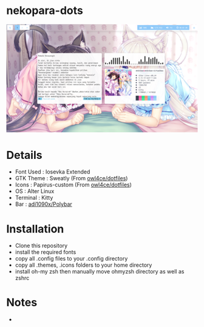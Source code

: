 # nekopara-dots

![enter image description here](https://github.com/shikikan-neko08/nekopara-dots/blob/main/Screenshot_2021-07-13_08-03-41.png)


# Details
* Font Used : Iosevka Extended
* GTK Theme : Sweatly (From [owl4ce/dotfiles](https://github.com/owl4ce/dotfiles))
* Icons     : Papirus-custom (From [owl4ce/dotfiles](https://github.com/owl4ce/dotfiles))
* OS        : Alter Linux
* Terminal  : Kitty
* Bar       : [adi1090x/Polybar](https://github.com/adi1090x/polybar-themes)

# Installation
* Clone this repository
* install the required fonts
* copy all .config files to your .config directory
* copy all .themes, .icons folders to your home directory
* install oh-my zsh then manually move ohmyzsh directory as well as zshrc

# Notes
* 

